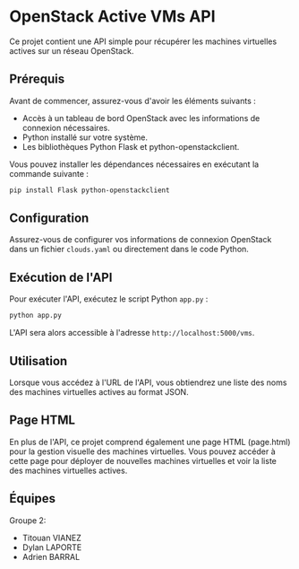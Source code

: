 
# OpenStack Active VMs API
Ce projet contient une API simple pour récupérer les machines virtuelles actives sur un réseau OpenStack.
## Prérequis

Avant de commencer, assurez-vous d'avoir les éléments suivants :

- Accès à un tableau de bord OpenStack avec les informations de connexion nécessaires.
- Python installé sur votre système.
- Les bibliothèques Python Flask et python-openstackclient.

Vous pouvez installer les dépendances nécessaires en exécutant la commande suivante :

```bash
pip install Flask python-openstackclient
```

## Configuration

Assurez-vous de configurer vos informations de connexion OpenStack dans un fichier `clouds.yaml` ou directement dans le code Python.

## Exécution de l'API

Pour exécuter l'API, exécutez le script Python `app.py` :

```bash
python app.py
```

L'API sera alors accessible à l'adresse `http://localhost:5000/vms`.

## Utilisation

Lorsque vous accédez à l'URL de l'API, vous obtiendrez une liste des noms des machines virtuelles actives au format JSON.

## Page HTML

En plus de l'API, ce projet comprend également une page HTML (page.html) pour la gestion visuelle des machines virtuelles. Vous pouvez accéder à cette page pour déployer de nouvelles machines virtuelles et voir la liste des machines virtuelles actives.

## Équipes
Groupe 2:
  - Titouan VIANEZ
  - Dylan LAPORTE
  - Adrien BARRAL

